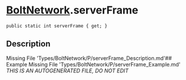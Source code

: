 # [BoltNetwork](Types/BoltNetwork.md).serverFrame
`public static int serverFrame { get; }`
## Description
Missing File 'Types/BoltNetwork/P/serverFrame_Description.md'## Example
Missing File 'Types/BoltNetwork/P/serverFrame_Example.md'
*THIS IS AN AUTOGENERATED FILE, DO NOT EDIT*
